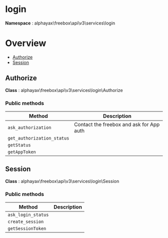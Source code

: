 # login

**Namespace**  : alphayax\freebox\api\v3\services\login

# Overview

- [Authorize](login.md#Authorize)
- [Session](login.md#Session)


<a name="Authorize"></a>
## Authorize

**Class**  : alphayax\freebox\api\v3\services\login\Authorize

### Public methods

| Method | Description |
|---|---|
| `ask_authorization` | Contact the freebox and ask for App auth | 
| `get_authorization_status` |  | 
| `getStatus` |  | 
| `getAppToken` |  | 

<a name="Session"></a>
## Session

**Class**  : alphayax\freebox\api\v3\services\login\Session

### Public methods

| Method | Description |
|---|---|
| `ask_login_status` |  | 
| `create_session` |  | 
| `getSessionToken` |  | 
